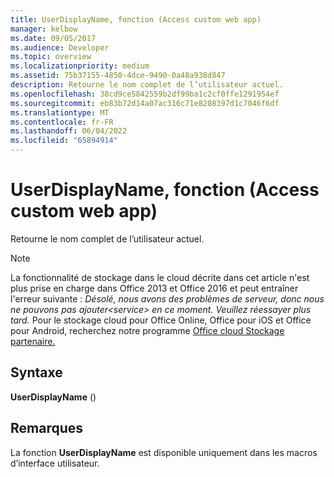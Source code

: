 ```yaml
---
title: UserDisplayName, fonction (Access custom web app)
manager: kelbow
ms.date: 09/05/2017
ms.audience: Developer
ms.topic: overview
ms.localizationpriority: medium
ms.assetid: 75b37155-4850-4dce-9490-0a48a938d847
description: Retourne le nom complet de l’utilisateur actuel.
ms.openlocfilehash: 38cd9ce5842559b2df99ba1c2cf0ffe1291954ef
ms.sourcegitcommit: eb83b72d14a07ac316c71e8208397d1c7046f6df
ms.translationtype: MT
ms.contentlocale: fr-FR
ms.lasthandoff: 06/04/2022
ms.locfileid: "65894914"
---
```

# <a name="userdisplayname-function-access-custom-web-app"></a>UserDisplayName, fonction (Access custom web app)

Retourne le nom complet de l’utilisateur actuel.
  
> [!NOTE]
> La fonctionnalité de stockage dans le cloud décrite dans cet article n'est plus prise en charge dans Office 2013 et Office 2016 et peut entraîner l'erreur suivante : *Désolé, nous avons des problèmes de serveur, donc nous ne pouvons pas ajouter\<service\> en ce moment. Veuillez réessayer plus tard.*
> Pour le stockage cloud pour Office Online, Office pour iOS et Office pour Android, recherchez notre programme [Office cloud Stockage partenaire.](/microsoft-365/cloud-storage-partner-program/)
  
## <a name="syntax"></a>Syntaxe

 **UserDisplayName** ()
  
## <a name="remarks"></a>Remarques

La fonction **UserDisplayName** est disponible uniquement dans les macros d’interface utilisateur.
  